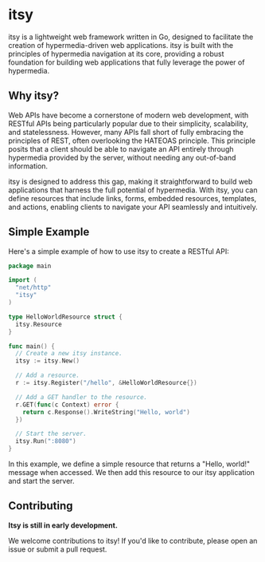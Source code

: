 # itsy

itsy is a lightweight web framework written in Go, designed to facilitate the creation of hypermedia-driven web applications. itsy is built with the principles of hypermedia navigation at its core, providing a robust foundation for building web applications that fully leverage the power of hypermedia.

## Why itsy?

Web APIs have become a cornerstone of modern web development, with RESTful APIs being particularly popular due to their simplicity, scalability, and statelessness. However, many APIs fall short of fully embracing the principles of REST, often overlooking the HATEOAS principle. This principle posits that a client should be able to navigate an API entirely through hypermedia provided by the server, without needing any out-of-band information.

itsy is designed to address this gap, making it straightforward to build web applications that harness the full potential of hypermedia. With itsy, you can define resources that include links, forms, embedded resources, templates, and actions, enabling clients to navigate your API seamlessly and intuitively.

## Simple Example

Here's a simple example of how to use itsy to create a RESTful API:

```go
package main

import (
  "net/http"
  "itsy"
)

type HelloWorldResource struct {
  itsy.Resource
}

func main() {
  // Create a new itsy instance.
  itsy := itsy.New()

  // Add a resource.
  r := itsy.Register("/hello", &HelloWorldResource{})

  // Add a GET handler to the resource.
  r.GET(func(c Context) error {
    return c.Response().WriteString("Hello, world")
  })

  // Start the server.
  itsy.Run(":8080")
}

```

In this example, we define a simple resource that returns a "Hello, world!" message when accessed. We then add this resource to our itsy application and start the server.

## Contributing

**Itsy is still in early development.**

We welcome contributions to itsy! If you'd like to contribute, please open an issue or submit a pull request.
